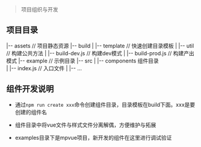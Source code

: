 

> 项目组织与开发

## 项目目录

|-- assets // 项目静态资源
|-- build
|  |-- template // 快速创建目录模板
|  |-- util // 构建公共方法
|  |-- build-dev.js // 构建dev模式
|  |-- build-prod.js // 构建产出模式
|-- example // 示例目录
|-- src
|  |-- components 组件目录  
|  |-- index.js // 入口文件
|
|-- ...


## 组件开发说明

* 通过``npm run create xxx``命令创建组件目录，目录模板在build下面。xxx是要创建的组件名

* 组件目录中将vue文件与样式文件分离解偶，方便维护与拓展

* examples目录下是mpvue项目，新开发的组件在这里进行调试验证